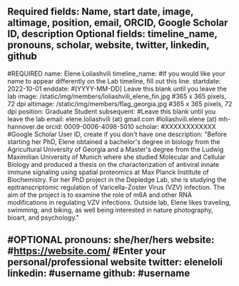 Required fields:
Name, start date, image, altimage, position, email, ORCID, Google Scholar ID, description
Optional fields:
timeline_name, pronouns, scholar, website, twitter, linkedin, github
---
#REQUIRED
name: Elene Loliashvili
timeline_name: #If you would like your name to appear differently on the Lab timeline, fill out this line.
startdate: 2022-10-01
enddate: #[YYYY-MM-DD] Leave this blank until you leave the lab
image: /static/img/members/loliashvili_elene_fin.jpg #365 x 365 pixels, 72 dpi
altimage: /static/img/members/flag_georgia.jpg #365 x 365 pixels, 72 dpi
position: Graduate Student
subsequent: #Leave this blank until you leave the lab
email: elene.loliashvili (at) gmail.com #loliashvili.elene (at) mh-hannover.de
orcid: 0009-0006-4098-5010
scholar: #XXXXXXXXXXXX #Google Scholar User ID, create if you don't have one
description: "Before starting her PhD, Elene obtained a bachelor's degree in biology from the Agricultural University of Georgia and a Master's degree from the Ludwig Maximilian University of Munich where she studied Molecular and Cellular Biology and produced a thesis on the characterization of antiviral innate immune signaling using spatial proteomics at Max Planck Institute of Biochemistry.
For her PhD project in the Depledge Lab, she is studying the epitranscriptomic regulation of Varicella-Zoster Virus (VZV) infection. The aim of the project is to examine the role of m6A and other RNA modifications in regulating VZV infections.
Outside lab, Elene likes traveling, swimming, and biking, as well being interested in nature photography, bioart, and psychology."

#OPTIONAL
pronouns: she/her/hers
website: #https://website.com/ #Enter your personal/professional website
twitter: eleneloli
linkedin: #username
github: #username
---
